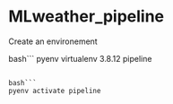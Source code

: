 # MLweather_pipeline

Create an environement 

bash```
pyenv virtualenv 3.8.12 pipeline
```

bash```
pyenv activate pipeline
```
